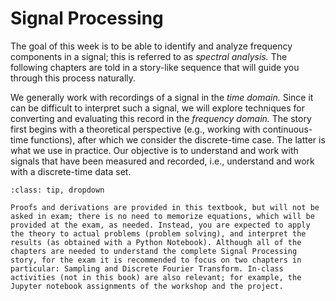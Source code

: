 # Signal Processing

The goal of this week is to be able to identify and analyze frequency components in a signal; this is referred to as _spectral analysis._ The following chapters are told in a story-like sequence that will guide you through this process naturally.

We generally work with recordings of a signal in the _time domain._ Since it can be difficult to interpret such a signal, we will explore techniques for converting and evaluating this record in the _frequency domain._ The story first begins with a theoretical perspective (e.g., working with continuous-time functions), after which we consider the discrete-time case. The latter is what we use in practice. Our objective is to understand and work with signals that have been measured and recorded, i.e., understand and work with a discrete-time data set.

```{admonition} MUDE Exam Information
:class: tip, dropdown

Proofs and derivations are provided in this textbook, but will not be asked in exam; there is no need to memorize equations, which will be provided at the exam, as needed. Instead, you are expected to apply the theory to actual problems (problem solving), and interpret the results (as obtained with a Python Notebook). Although all of the chapters are needed to understand the complete Signal Processing story, for the exam it is recommended to focus on two chapters in particular: Sampling and Discrete Fourier Transform. In-class activities (not in this book) are also relevant; for example, the Jupyter notebook assignments of the workshop and the project.
```